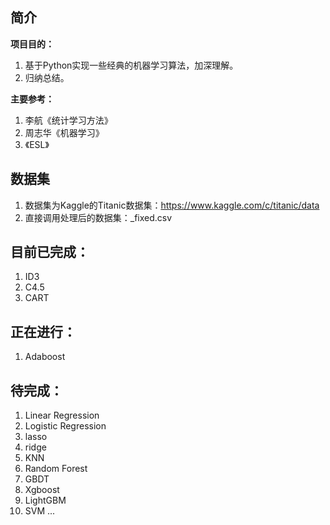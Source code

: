 ## 简介
**项目目的：**

1. 基于Python实现一些经典的机器学习算法，加深理解。
2. 归纳总结。

**主要参考：**

1. 李航《统计学习方法》
2. 周志华《机器学习》
3. 《ESL》

## 数据集
1. 数据集为Kaggle的Titanic数据集：https://www.kaggle.com/c/titanic/data
2. 直接调用处理后的数据集：_fixed.csv

## 目前已完成：
1. ID3
2. C4.5
3. CART

## 正在进行：
1. Adaboost

## 待完成：
1. Linear Regression
2. Logistic Regression
3. lasso
4. ridge
5. KNN
6. Random Forest
7. GBDT
8. Xgboost
9. LightGBM
10. SVM
...
